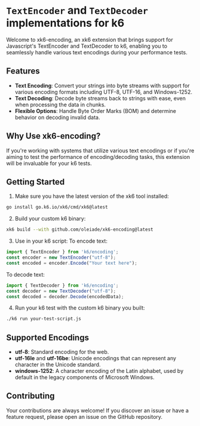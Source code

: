 # `TextEncoder` and `TextDecoder` implementations for k6

Welcome to xk6-encoding, an xk6 extension that brings support for Javascript's TextEncoder and TextDecoder to k6, enabling you to seamlessly handle various text encodings during your performance tests.

## Features

* **Text Encoding**: Convert your strings into byte streams with support for various encoding formats including UTF-8, UTF-16, and Windows-1252.
* **Text Decoding**: Decode byte streams back to strings with ease, even when processing the data in chunks.
* **Flexible Options**: Handle Byte Order Marks (BOM) and determine behavior on decoding invalid data.

## Why Use xk6-encoding?

If you're working with systems that utilize various text encodings or if you're aiming to test the performance of encoding/decoding tasks, this extension will be invaluable for your k6 tests.

## Getting Started

1. Make sure you have the latest version of the xk6 tool installed:

```bash
go install go.k6.io/xk6/cmd/xk6@latest
```

2. Build your custom k6 binary:

```bash
xk6 build --with github.com/oleiade/xk6-encoding@latest
```

3. Use in your k6 script:
To encode text:

```javascript
import { TextEncoder } from 'k6/encoding';
const encoder = new TextEncoder("utf-8");
const encoded = encoder.Encode("Your text here");
```

To decode text:
```javascript
import { TextDecoder } from 'k6/encoding';
const decoder = new TextDecoder("utf-8");
const decoded = decoder.Decode(encodedData);
```

4. Run your k6 test with the custom k6 binary you built:

```bash
./k6 run your-test-script.js
```

## Supported Encodings

* **utf-8**: Standard encoding for the web.
* **utf-16le** and **utf-16be**: Unicode encodings that can represent any character in the Unicode standard.
* **windows-1252**: A character encoding of the Latin alphabet, used by default in the legacy components of Microsoft Windows.

## Contributing
Your contributions are always welcome! If you discover an issue or have a feature request, please open an issue on the GitHub repository.